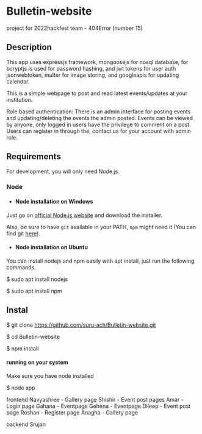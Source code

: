 
#  Bulletin-website

project for 2022hackfest
team - 404Error (number 15)

## Description

This app uses expressjs framework, mongoosejs for nosql database, for bcryptjs is used for password hashing, and jwt tokens for user auth jsonwebtoken, multer for image storing, and googleapis for updating calendar.

This is a simple webpage to post and read latest events/updates at your institution.

Role based authentication: There is an admin interface for posting events and updating/deleting the events the admin posted. Events can be viewed by anyone, only logged in users have the privilege to comment on a post. Users can register in through the, contact us for your account with admin role.

##  Requirements

For development, you will only need Node.js.  

###  Node

-  ####  Node installation on Windows

Just go on [official Node.js website](https://nodejs.org/) and download the installer.

Also, be sure to have `git` available in your PATH, `npm` might need it (You can find git [here](https://git-scm.com/)).

-  ####  Node installation on Ubuntu

You can install nodejs and npm easily with apt install, just run the following commands.

$ sudo apt install nodejs

$ sudo apt install npm  

##  Instal
 
$ git clone https://github.com/suru-ach/Bulletin-website.git

$ cd Bulletin-website

$ npm install

#### running on your system

Make sure you have node installed

$ node app

frontend
Navyashree - Gallery page
Shishir - Event post pages
Amar - Login page
Gahana - Eventpage
Gehena - Eventpage
Dileep - Event post page
Roshan - Register page
Anagha - Gallery page

backend
Srujan
